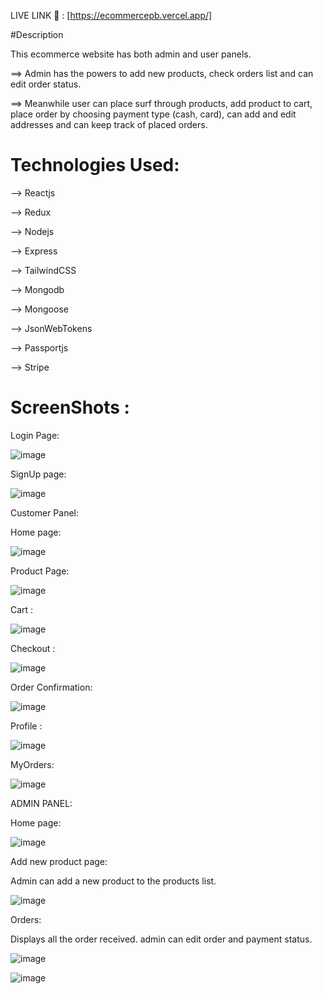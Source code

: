 LIVE LINK 🔗 : [https://ecommercepb.vercel.app/]



#Description


This ecommerce website has both admin and user panels. 

==> Admin has the powers to add new products, check orders list and can edit order status.

==> Meanwhile user can place surf through products, add product to cart, place order by choosing payment type (cash, card), can add and edit addresses and can keep track of placed orders.


# Technologies Used:
--> Reactjs

--> Redux

--> Nodejs

--> Express

--> TailwindCSS

--> Mongodb

--> Mongoose

--> JsonWebTokens

--> Passportjs

--> Stripe



# ScreenShots : 


Login Page:


![image](https://github.com/user-attachments/assets/7c004d12-4bc7-4b1d-bc81-4727bf5ce352)



SignUp page:


![image](https://github.com/user-attachments/assets/f9a25412-f164-482a-84f7-b63377aeb502)



Customer Panel:


Home page:


![image](https://github.com/user-attachments/assets/110fa623-c2de-4a26-b326-d840ec957a59)



Product Page:


![image](https://github.com/user-attachments/assets/e76fe5ad-0901-4187-bf1d-77f8908743f7)


Cart :


![image](https://github.com/user-attachments/assets/e6f46e9f-c141-4cf3-b4fc-f9bbec1ee736)



Checkout :


![image](https://github.com/user-attachments/assets/4cc70efe-010f-40b0-825c-7dc55c2d5211)



Order Confirmation:


![image](https://github.com/user-attachments/assets/80abe866-6e24-42b9-a311-e4a159fe07fd)



Profile :


![image](https://github.com/user-attachments/assets/7c7f3984-54dd-4916-b0ba-bdd99db25e3e)



MyOrders:


![image](https://github.com/user-attachments/assets/31b42a05-aef3-4c53-b2a5-6f391f7b08bb)



ADMIN PANEL:

Home page:


![image](https://github.com/user-attachments/assets/00ec27ef-79c6-45dd-8e9e-9ba0ea338bf8)



Add new product page:

Admin can add a new product to the products list.


![image](https://github.com/user-attachments/assets/66d7c4d7-af68-4fca-af43-1a1f6fa95d8b)



Orders:

Displays all the order received. admin can edit order and payment status.


![image](https://github.com/user-attachments/assets/7f126ec9-1199-4866-8adc-1dab294b325f)


![image](https://github.com/user-attachments/assets/b30ed5a6-58f3-447a-963b-bb3d7ef38a7e)






































